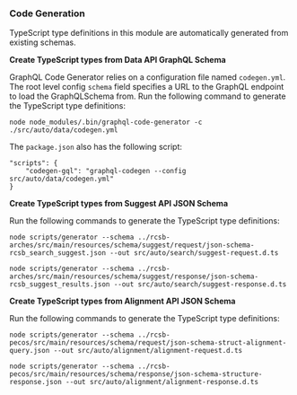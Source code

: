 ### Code Generation

TypeScript type definitions in this module are automatically generated from existing schemas.

**Create TypeScript types from Data API GraphQL Schema**

GraphQL Code Generator relies on a configuration file named `codegen.yml`. The root level config `schema` field specifies a URL to the GraphQL endpoint to load the GraphQLSchema from. Run the following command to generate the TypeScript type definitions:

    node node_modules/.bin/graphql-code-generator -c ./src/auto/data/codegen.yml

The `package.json` also has the following script:
```
"scripts": {
    "codegen-gql": "graphql-codegen --config src/auto/data/codegen.yml"
}
```

**Create TypeScript types from Suggest API JSON Schema**

Run the following commands to generate the TypeScript type definitions:

    node scripts/generator --schema ../rcsb-arches/src/main/resources/schema/suggest/request/json-schema-rcsb_search_suggest.json --out src/auto/search/suggest-request.d.ts

    node scripts/generator --schema ../rcsb-arches/src/main/resources/schema/suggest/response/json-schema-rcsb_suggest_results.json --out src/auto/search/suggest-response.d.ts

**Create TypeScript types from Alignment API JSON Schema**

Run the following commands to generate the TypeScript type definitions:

    node scripts/generator --schema ../rcsb-pecos/src/main/resources/schema/request/json-schema-struct-alignment-query.json --out src/auto/alignment/alignment-request.d.ts

    node scripts/generator --schema ../rcsb-pecos/src/main/resources/schema/response/json-schema-structure-response.json --out src/auto/alignment/alignment-response.d.ts